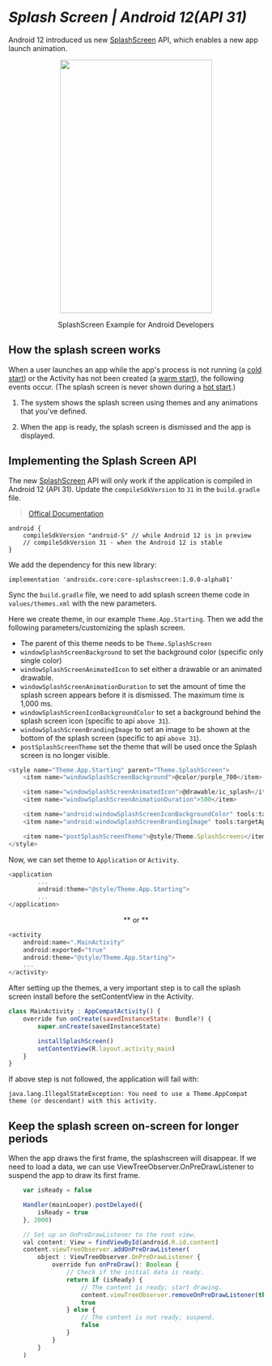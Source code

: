 # _Splash Screen | Android 12(API 31)_

Android 12 introduced us new [SplashScreen](https://developer.android.com/reference/android/window/SplashScreen) API, which enables a new app launch animation.

<p align="center">
  <img width="300" height="500" src="https://developer.android.com/static/images/guide/topics/ui/splash-screen/splash-screen-gmail-example.gif">
</p>
<p align="center">
SplashScreen Example for Android Developers
</p>

## How the splash screen works
When a user launches an app while the app's process is not running (a [cold start](https://developer.android.com/topic/performance/vitals/launch-time#cold)) or the Activity has not been created (a [warm start](https://developer.android.com/topic/performance/vitals/launch-time#warm)), the following events occur. (The splash screen is never shown during a [hot start](https://developer.android.com/topic/performance/vitals/launch-time#hot).)

1. The system shows the splash screen using themes and any animations that you've defined.

2. When the app is ready, the splash screen is dismissed and the app is displayed.

## Implementing the Splash Screen API
The new [SplashScreen](https://developer.android.com/reference/android/window/SplashScreen) API will only work if the application is compiled in Android 12 (API 31). Update the ``` compileSdkVersion ``` to ``` 31 ``` in the ``` build.gradle ``` file.
>  [Offical Documentation](https://developer.android.com/about/versions/12/features/splash-screen#customize-animation)

```
android {
    compileSdkVersion "android-S" // while Android 12 is in preview
    // compileSdkVersion 31 - when the Android 12 is stable
}
```
We add the dependency for this new library:
```
implementation 'androidx.core:core-splashscreen:1.0.0-alpha01'
```
Sync the ``` build.gradle ``` file, we need to add splash screen theme code in ``` values/themes.xml ``` with the new parameters.

Here we create theme, in our example ``` Theme.App.Starting ```. Then we add the following parameters/customizing the splash screen.

- The parent of this theme needs to be ``` Theme.SplashScreen ```
- ``` windowSplashScreenBackground ``` to set the background color (specific only single color)
- ``` windowSplashScreenAnimatedIcon ``` to set either a drawable or an animated drawable.
- ``` windowSplashScreenAnimationDuration ``` to set the amount of time the splash screen appears before it is dismissed. The maximum time is 1,000 ms.
- ``` windowSplashScreenIconBackgroundColor ``` to set a background behind the splash screen icon (specific to api ``` above 31 ```).
- ``` windowSplashScreenBrandingImage ``` to set an image to be shown at the bottom of the splash screen (specific to api ``` above 31 ```).
- ``` postSplashScreenTheme ``` set the theme that will be used once the Splash screen is no longer visible.

```js
<style name="Theme.App.Starting" parent="Theme.SplashScreen">
    <item name="windowSplashScreenBackground">@color/purple_700</item>

    <item name="windowSplashScreenAnimatedIcon">@drawable/ic_splash</item>
    <item name="windowSplashScreenAnimationDuration">500</item>

    <item name="android:windowSplashScreenIconBackgroundColor" tools:targetApi="31">@color/teal_700</item>
    <item name="android:windowSplashScreenBrandingImage" tools:targetApi="31">@drawable/ic_branding</item>

    <item name="postSplashScreenTheme">@style/Theme.SplashScreens</item>
</style>
```

Now, we can set theme to ``` Application ``` or ``` Activity ```.
```js
<application
        ...
        android:theme="@style/Theme.App.Starting">
        ...
</application>
```

<p align="center">
** or **
</p>

```js
<activity
    android:name=".MainActivity"
    android:exported="true"
    android:theme="@style/Theme.App.Starting">
    ...
</activity>
```

After setting up the themes, a very important step is to call the splash screen install before the setContentView in the Activity.
```js
class MainActivity : AppCompatActivity() {
    override fun onCreate(savedInstanceState: Bundle?) {
        super.onCreate(savedInstanceState)

        installSplashScreen()
        setContentView(R.layout.activity_main)
    }
}
```

If above step is not followed, the application will fail with:
```
java.lang.IllegalStateException: You need to use a Theme.AppCompat theme (or descendant) with this activity.
```

## Keep the splash screen on-screen for longer periods
When the app draws the first frame, the splashscreen will disappear. If we need to load a data, we can use ViewTreeObserver.OnPreDrawListener to suspend the app to draw its first frame.
```js
    var isReady = false

    Handler(mainLooper).postDelayed({
        isReady = true
    }, 2000)

    // Set up an OnPreDrawListener to the root view.
    val content: View = findViewById(android.R.id.content)
    content.viewTreeObserver.addOnPreDrawListener(
        object : ViewTreeObserver.OnPreDrawListener {
            override fun onPreDraw(): Boolean {
                // Check if the initial data is ready.
                return if (isReady) {
                    // The content is ready; start drawing.
                    content.viewTreeObserver.removeOnPreDrawListener(this)
                    true
                } else {
                    // The content is not ready; suspend.
                    false
                }
            }
        }
    )
```

